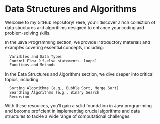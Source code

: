 # Data Structures and Algorithms

Welcome to my GitHub repository! Here, you'll discover a rich collection of data structures and algorithms designed to enhance your coding and problem-solving skills.

In the Java Programming section, we provide introductory materials and examples covering essential concepts, including:
      
      Variables and Data Types
      Control Flow (if-else statements, loops)
      Functions and Methods

In the Data Structures and Algorithms section, we dive deeper into critical topics, including:
      
      Sorting Algorithms (e.g., Bubble Sort, Merge Sort)
      Searching Algorithms (e.g., Binary Search)
      Recursion

With these resources, you'll gain a solid foundation in Java programming and become proficient in implementing crucial algorithms and data structures 
to tackle a wide range of computational challenges.

